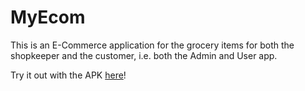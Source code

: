 # **MyEcom**

This is an E-Commerce application for the grocery items for both the shopkeeper and the customer, i.e. both the Admin and User app.

Try it out with the APK [here](https://github.com/shrutiisharma/MyEcom-App/releases/download/v1/user-app-debug.apk)!


